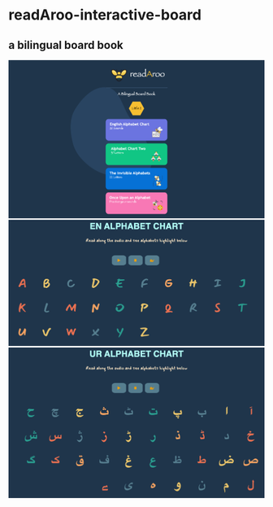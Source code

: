 # readAroo-interactive-board
<h2>a bilingual board book</h2>

<img src="readAroo.png" alt="readAroo" />

<img src="chartone.png" alt="readAroo chart" />

<img src="charttwo.png" alt="readAroo chart" />

